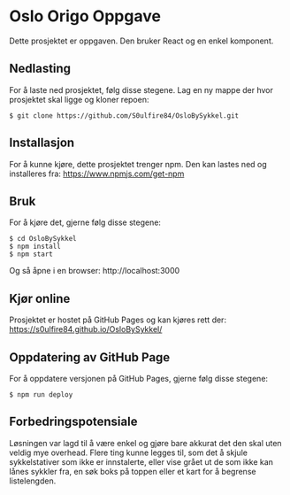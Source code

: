 # Oslo Origo Oppgave

Dette prosjektet er oppgaven. Den bruker React og en enkel komponent.

## Nedlasting
For å laste ned prosjektet, følg disse stegene. Lag en ny mappe der hvor prosjektet skal ligge og kloner repoen:
```
$ git clone https://github.com/S0ulfire84/OsloBySykkel.git
```
## Installasjon
For å kunne kjøre, dette prosjektet trenger npm.
Den kan lastes ned og installeres fra: https://www.npmjs.com/get-npm

## Bruk
For å kjøre det, gjerne følg disse stegene:
```
$ cd OsloBySykkel
$ npm install
$ npm start
```

Og så åpne i en browser: http://localhost:3000

## Kjør online
Prosjektet er hostet på GitHub Pages og kan kjøres rett der:
https://s0ulfire84.github.io/OsloBySykkel/

## Oppdatering av GitHub Page
For å oppdatere versjonen på GitHub Pages, gjerne følg disse stegene:
```
$ npm run deploy
```

## Forbedringspotensiale
Løsningen var lagd til å være enkel og gjøre bare akkurat det den skal uten veldig mye overhead. Flere ting kunne legges til, som det å skjule sykkelstativer som ikke er innstalerte, eller vise grået ut de som ikke kan lånes sykkler fra, en søk boks på toppen eller et kart for å begrense listelengden.